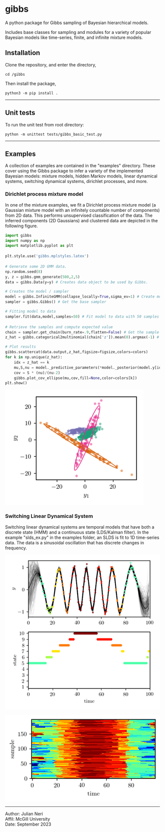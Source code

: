 # gibbs

A python package for Gibbs sampling of Bayesian hierarchical models.

Includes base classes for sampling and modules for a variety of popular Bayesian models like time-series, finite, and infinite mixture models.

## Installation

Clone the repository, and enter the directory,
```console
cd /gibbs
```
Then install the package,
```console
python3 -m pip install .
```

---
## Unit tests
To run the unit test from root directory:

```console 
python -m unittest tests/gibbs_basic_test.py
```

---
## Examples
A collection of examples are contained in the "examples" directory. These cover using the Gibbs package to infer a variety of the implemented Bayesian models: mixture models, hidden Markov models, linear dynamical systems, switching dynamical systems, dirichlet processes, and more.

### Dirichlet process mixture model
In one of the mixture examples, we fit a Dirichlet process mixture model (a Gaussian mixture model with an infinitely countable number of components) from 2D data. This performs unsupervised classification of the data. The inferred components (2D Gaussians) and clustered data are depicted in the following figure.

```python
import gibbs
import numpy as np
import matplotlib.pyplot as plt

plt.style.use('gibbs.mplstyles.latex')

# Generate some 2D GMM data.
np.random.seed(8)
y, z = gibbs.gmm_generate(500,2,5)  
data = gibbs.Data(y=y) # Creates data object to be used by Gibbs.

```

<!-- ```python
# Plot the data
figsize=(3,2.5)
colors = gibbs.get_colors()
data.plot()
gibbs.scattercat(data.output,z,figsize=figsize,colors=colors)
plt.show()

``` -->

```python
# Creates the model / sampler
model = gibbs.InfiniteGMM(collapse_locally=True,sigma_ev=1) # Create model
sampler = gibbs.Gibbs() # Get the base sampler

```

```python
# Fitting model to data
sampler.fit(data,model,samples=50) # Fit model to data with 50 samples

# Retrieve the samples and compute expected value
chain = sampler.get_chain(burn_rate=.9,flatten=False) # Get the sample chain
z_hat = gibbs.categorical2multinomial(chain['z']).mean(0).argmax(-1) # Compute expected value

```

```python
# Plot results
gibbs.scattercat(data.output,z_hat,figsize=figsize,colors=colors)
for k in np.unique(z_hat):
    idx = z_hat == k
    mu,S,nu = model._predictive_parameters(*model._posterior(model.y[idx],*model.theta))
    cov = S * (nu)/(nu-2)
    gibbs.plot_cov_ellipse(mu,cov,fill=None,color=colors[k])
plt.show()
```


![DP mixture model.](https://github.com/jundsp/gibbs/blob/main/examples/mixtures/imgs/gmm_dirichlet_process.png?raw=true)

### Switching Linear Dynamical System

Switching linear dynamical systems are temporal models that have both a discrete state (HMM) and a continuous state (LDS/Kalman filter).
In the example "slds_ex.py" in the examples folder, an SLDS is fit to 1D time-series data.
The data is a sinusoidal oscillation that has discrete changes in frequency.

![SLDS.](https://github.com/jundsp/gibbs/blob/main/examples/slds/imgs/slds_ex.png?raw=true)

![SLDS sample chain for the discrete state.](https://github.com/jundsp/gibbs/blob/main/examples/slds/imgs/slds_ex_chain.png?raw=true)

---
Author: Julian Neri  
Affil: McGill University  
Date: September 2023

